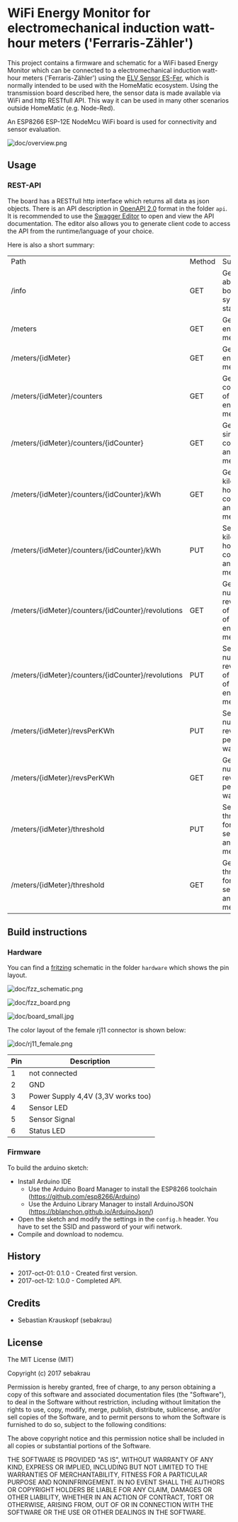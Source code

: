 # WiFi Energy Monitor for electromechanical induction watt-hour meters ('Ferraris-Zähler')

This project contains a firmware and schematic for a WiFi based Energy Monitor which can be connected to a
electromechanical induction watt-hour meters ('Ferraris-Zähler') using the
[ELV Sensor ES-Fer](https://www.elv.de/homematic-zaehlersensor-ferraris-zaehler-es-fer.html), which is normally intended
to be used with the HomeMatic ecosystem. Using the transmission board described here, the sensor data is made available via
WiFi and http RESTfull API. This way it can be used in many other scenarios outside HomeMatic (e.g. Node-Red).

An ESP8266 ESP-12E NodeMcu WiFi board is used for connectivity and sensor evaluation.

![doc/overview.png](doc/overview.png)

## Usage

### REST-API

The board has a RESTfull http interface which returns all data as json objects.
There is an API description in [OpenAPI 2.0](https://github.com/OAI/OpenAPI-Specification) format in the folder `api`.
It is recommended to use the [Swagger Editor](https://editor.swagger.io/) to open and view the API documentation.
The editor also allows you to generate client code to access the API from the runtime/language of your choice.

Here is also a short summary:

<table><tr><td>Path</td><td>Method</td><td>Summary</td></tr><tr><td>/info</td><td>GET</td><td>Gets info about board and system status.</td></tr><tr><td>/meters</td><td>GET</td><td>Gets the energy meters.</td></tr><tr><td>/meters/{idMeter}</td><td>GET</td><td>Gets an energy meter.</td></tr><tr><td>/meters/{idMeter}/counters</td><td>GET</td><td>Gets the counters of an energy meter.</td></tr><tr><td>/meters/{idMeter}/counters/{idCounter}</td><td>GET</td><td>Gets a single counter of an energy meter.</td></tr><tr><td>/meters/{idMeter}/counters/{idCounter}/kWh</td><td>GET</td><td>Gets the kilowatt-hour of a counter of an energy meter.</td></tr><tr><td>/meters/{idMeter}/counters/{idCounter}/kWh</td><td>PUT</td><td>Set the kilowatt-hour counter of an energy meter.</td></tr><tr><td>/meters/{idMeter}/counters/{idCounter}/revolutions</td><td>GET</td><td>Gets the number of revolutions of the disc of an energy meter.</td></tr><tr><td>/meters/{idMeter}/counters/{idCounter}/revolutions</td><td>PUT</td><td>Set the number of revolutions of the disk of an energy meter.</td></tr><tr><td>/meters/{idMeter}/revsPerKWh</td><td>PUT</td><td>Sets the number of revolutions per kilo watt-hour.</td></tr><tr><td>/meters/{idMeter}/revsPerKWh</td><td>GET</td><td>Gets the number of revolutions per kilo watt-hour.</td></tr><tr><td>/meters/{idMeter}/threshold</td><td>PUT</td><td>Sets the threshold for the sensor of an energy meter.</td></tr><tr><td>/meters/{idMeter}/threshold</td><td>GET</td><td>Gets the threshold for the sensor of an energy meter.</td></tr></table>

## Build instructions

### Hardware

You can find a [fritzing](http://fritzing.org) schematic in the folder `hardware` which shows the pin layout.

![doc/fzz_schematic.png](doc/fzz_schematic.png)

![doc/fzz_board.png](doc/fzz_board.png)

![doc/board_small.jpg](doc/board_small.jpg)

The color layout of the female rj11 connector is shown below:

![doc/rj11_female.png](doc/rj11_female.png)

| Pin | Description   |
|-----|---------------|
| 1   | not connected |
| 2   | GND           |
| 3   | Power Supply 4,4V (3,3V works too)  |
| 4   | Sensor LED    |
| 5   | Sensor Signal |
| 6   | Status LED    |

### Firmware

To build the arduino sketch:

- Install Arduino IDE
  - Use the Arduino Board Manager to install the ESP8266 toolchain (https://github.com/esp8266/Arduino)
  - Use the Arduino Library Manager to install ArduinoJSON (https://bblanchon.github.io/ArduinoJson/)
- Open the sketch and modify the settings in the `config.h` header. You have to set the SSID and password of your wifi network.
- Compile and download to nodemcu.

## History

- 2017-oct-01: 0.1.0 - Created first version.
- 2017-oct-12: 1.0.0 - Completed API.

## Credits

- Sebastian Krauskopf (sebakrau)

## License

The MIT License (MIT)

Copyright (c) 2017 sebakrau

Permission is hereby granted, free of charge, to any person obtaining a copy
of this software and associated documentation files (the "Software"), to deal
in the Software without restriction, including without limitation the rights
to use, copy, modify, merge, publish, distribute, sublicense, and/or sell
copies of the Software, and to permit persons to whom the Software is
furnished to do so, subject to the following conditions:

The above copyright notice and this permission notice shall be included in all
copies or substantial portions of the Software.

THE SOFTWARE IS PROVIDED "AS IS", WITHOUT WARRANTY OF ANY KIND, EXPRESS OR
IMPLIED, INCLUDING BUT NOT LIMITED TO THE WARRANTIES OF MERCHANTABILITY,
FITNESS FOR A PARTICULAR PURPOSE AND NONINFRINGEMENT. IN NO EVENT SHALL THE
AUTHORS OR COPYRIGHT HOLDERS BE LIABLE FOR ANY CLAIM, DAMAGES OR OTHER
LIABILITY, WHETHER IN AN ACTION OF CONTRACT, TORT OR OTHERWISE, ARISING FROM,
OUT OF OR IN CONNECTION WITH THE SOFTWARE OR THE USE OR OTHER DEALINGS IN THE
SOFTWARE.
